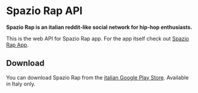 # Spazio Rap API

**Spazio Rap is an italian reddit-like social network for hip-hop enthusiasts.**

This is the web API for Spazio Rap app. For the app itself check out [Spazio Rap App](https://github.com/riggraz/spaziorap-app).

## Download

You can download Spazio Rap from the [italian Google Play Store](https://play.google.com/store/apps/details?id=com.riccardograziosi.spaziorap). Available in Italy only.
